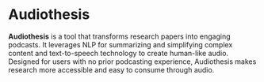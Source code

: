# Audiothesis
**Audiothesis** is a tool that transforms research papers into engaging podcasts. It leverages NLP for summarizing and simplifying complex content and text-to-speech technology to create human-like audio. Designed for users with no prior podcasting experience, Audiothesis makes research more accessible and easy to consume through audio.
